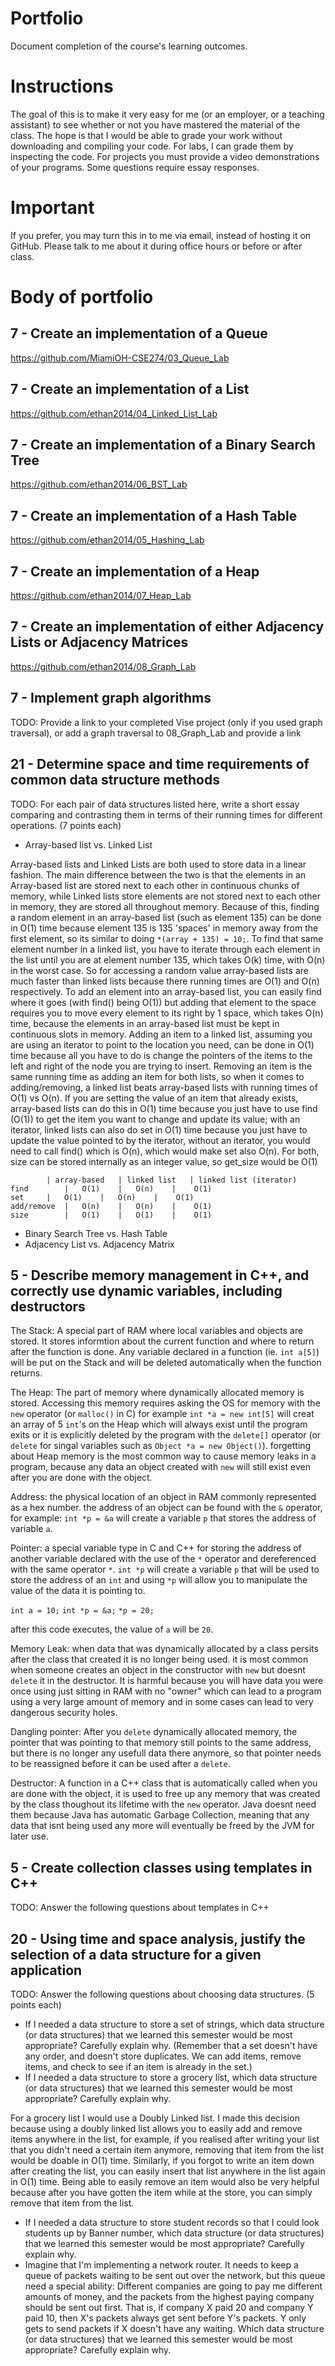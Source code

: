 Portfolio
=========
Document completion of the course's learning outcomes.

Instructions
====
The goal of this is to make it very easy for me (or an employer, or a teaching assistant) to see whether or not you have mastered the material of the class. The hope is that I would be able to grade your work without downloading and compiling your code. For labs, I can grade them by inspecting the code. For projects you must provide a video demonstrations of your programs. Some questions require essay responses.

Important
=========
If you prefer, you may turn this in to me via email, instead of hosting it on GitHub. Please talk to me about it during office hours or before or after class.

Body of portfolio
====

7 - Create an implementation of a Queue
----
https://github.com/MiamiOH-CSE274/03_Queue_Lab

7 - Create an implementation of a List
----
https://github.com/ethan2014/04_Linked_List_Lab

7 - Create an implementation of a Binary Search Tree
----
https://github.com/ethan2014/06_BST_Lab

7 - Create an implementation of a Hash Table
----
https://github.com/ethan2014/05_Hashing_Lab

7 - Create an implementation of a Heap
----
https://github.com/ethan2014/07_Heap_Lab

7 - Create an implementation of either Adjacency Lists or Adjacency Matrices
----
https://github.com/ethan2014/08_Graph_Lab

7 - Implement graph algorithms
----
TODO: Provide a link to your completed Vise project (only if you used graph traversal), or add a graph traversal to 08_Graph_Lab and provide a link

21 - Determine space and time requirements of common data structure methods
-----
TODO: For each pair of data structures listed here, write a short essay comparing and contrasting them in terms of their running times for different operations. (7 points each)

* Array-based list vs. Linked List

Array-based lists and Linked Lists are both used to store data in a linear fashion.  The main difference between the two is that the elements in an Array-based list
are stored next to each other in continuous chunks of memory, while Linked lists store elements are not stored next to each other in memory, they are stored all
throughout memory.  Because of this, finding a random element in an array-based list (such as element 135) can be done in O(1) time because element 135 is 135
'spaces' in memory away from the first element, so its similar to doing `*(array + 135) = 10;`.  To find that same element number in a linked list, you have to
iterate through each element in the list until you are at element number 135, which takes O(k) time, with O(n) in the worst case.  So for accessing a random value
array-based lists are much faster than linked lists because there running times are O(1) and O(n) respectively.  To add an element into an array-based list,
you can easily find where it goes (with find() being O(1)) but adding that element to the space requires you to move every element to its right by 1 space, which
takes O(n) time, because the elements in an array-based list must be kept in continuous slots in memory.  Adding an item to a linked list, assuming you are using
an iterator to point to the location you need, can be done in O(1) time because all you have to do is change the pointers of the items to the left and right of
the node you are trying to insert.  Removing an item is the same running time as adding an item for both lists, so when it comes to adding/removing, a linked list
beats array-based lists with running times of O(1) vs O(n).  If you are setting the value of an item that already exists, array-based lists can do this in O(1) time
because you just have to use find (O(1)) to get the item you want to change and update its value; with an iterator, linked lists can also do set in O(1) time
because you just have to update the value pointed to by the iterator, without an iterator, you would need to call find() which is O(n), which would make set also O(n).  For both, size can be stored internally as an integer value, so get_size would be O(1)
	
```
		| array-based	| linked list	| linked list (iterator)
find		|	O(1)	| 	O(n) 	| 	 O(1)
set	 	|	O(1)	|	O(n)	|	 O(1)
add/remove	|	O(n)	|	O(n)	|	 O(1)
size		|	O(1)	|	O(1)	|	 O(1)
```

* Binary Search Tree vs. Hash Table
* Adjacency List vs. Adjacency Matrix

5 - Describe memory management in C++, and correctly use dynamic variables, including destructors
----

The Stack: A special part of RAM where local variables and objects are stored.  It stores informtion about the current function and where to return after the function is done.  Any variable declared in a function (ie. `int a[5]`) will be put on the Stack and will be deleted automatically when the function returns.

The Heap: The part of memory where dynamically allocated memory is stored.  Accessing this memory requires asking the OS for memory with the `new` operator (or `malloc()` in C) for example `int *a = new int[5]` will creat an array of 5 `int`'s on the Heap which will always exist until the program exits or it is explicitly deleted by the program with the `delete[]` operator (or `delete` for singal variables such as `Object *a = new Object()`).  forgetting about Heap memory is the most common way to cause memory leaks in a program, because any data an object created with `new` will still exist even after you are done with the object.

Address: the physical location of an object in RAM commonly represented as a hex number.  the address of an object can be found with the `&` operator, for example: `int *p = &a` will create a variable `p` that stores the address of variable `a`.

Pointer: a special variable type in C and C++ for storing the address of another variable declared with the use of the `*` operator and dereferenced with the same operator `*`.  `int *p` will create a variable `p` that will be used to store the address of an `int` and using `*p` will allow you to manipulate the value of the data it is pointing to.

`int a = 10;`
`int *p = &a;`
`*p = 20;`

after this code executes, the value of `a` will be `20`.

Memory Leak: when data that was dynamically allocated by a class persits after the class that created it is no longer being used.  it is most common when someone creates an object in the constructor with `new` but doesnt `delete` it in the destructor.  It is harmful because you will have data you were once using just sitting in RAM with no "owner" which can lead to a program using a very large amount of memory and in some cases can lead to very dangerous security holes.

Dangling pointer: After you `delete` dynamically allocated memory, the pointer that was pointing to that memory still points to the same address, but there is no longer any usefull data there anymore, so that pointer needs to be reassigned before it can be used after a `delete`.

Destructor: A function in a C++ class that is automatically called when you are done with the object, it is used to free up any memory that was created by the class thoughout its lifetime with the `new` operator.  Java doesnt need them because Java has automatic Garbage Collection, meaning that any data that isnt being used any more will eventually be freed by the JVM for later use.

5 - Create collection classes using templates in C++
----
TODO: Answer the following questions about templates in C++


20 - Using time and space analysis, justify the selection of a data structure for a given application
----
TODO: Answer the following questions about choosing data structures. (5 points each)

* If I needed a data structure to store a set of strings, which data structure (or data structures) that we learned this semester would be most appropriate? Carefully explain why. (Remember that a set doesn't have any order, and doesn't store duplicates. We can add items, remove items, and check to see if an item is already in the set.)
* If I needed a data structure to store a grocery list, which data structure (or data structures) that we learned this semester would be most appropriate? Carefully explain why.

For a grocery list I would use a Doubly Linked list.  I made this decision because using a doubly linked list allows you to easily add and remove items anywhere in the list, for example, if you realised after writing your list that you didn't need a certain item anymore, removing that item from the list would be doable in O(1) time.  Similarly, if you forgot to write an item down after creating the list, you can easily insert that list anywhere in the list again in O(1) time.  Being able to easily remove an item would also be very helpful because after you have gotten the item while at the store, you can simply remove that item from the list.

* If I needed a data structure to store student records so that I could look students up by Banner number, which data structure (or data structures) that we learned this semester would be most appropriate? Carefully explain why.
* Imagine that I'm implementing a network router. It needs to keep a queue of packets waiting to be sent out over the network, but this queue need a special ability: Different companies are going to pay me different amounts of money, and the packets from the highest paying company should be sent out first. That is, if company X paid 20 and company Y paid 10, then X's packets always get sent before Y's packets. Y only gets to send packets if X doesn't have any waiting. Which data structure (or data structures) that we learned this semester would be most appropriate? Carefully explain why.
